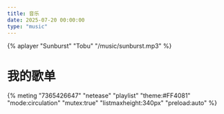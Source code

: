 ```yaml
---
title: 音乐
date: 2025-07-20 00:00:00
type: "music"
---
```


{% aplayer "Sunburst" "Tobu" "/music/sunburst.mp3" %}

# 我的歌单

{% meting "7365426647" "netease" "playlist" "theme:#FF4081" "mode:circulation" "mutex:true" "listmaxheight:340px" "preload:auto" %}
